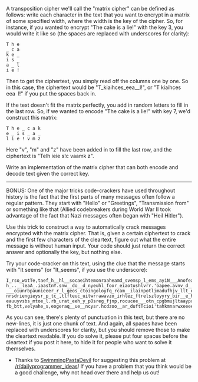 

A transposition cipher we'll call the "matrix cipher" can be defined as follows: write each character in the text that you want to encrypt in a matrix of some specified width, where the width is the key of the cipher. So, for instance, if you wanted to encrypt "The cake is a lie!" with the key 3, you would write it like so (the spaces are replaced with underscores for clarity):

    T h e
    _ c a
    k e _
    i s _
    a _ l
    i e !

Then to get the ciphertext, you simply read off the columns one by one. So in this case, the ciphertext would be "T\_kiaihces\_eea\_\_l!", or "T kiaihces eea  l!" if you put the spaces back in.

If the text doesn't fit the matrix perfectly, you add in random letters to fill in the last row. So, if we wanted to encode "The cake is a lie!" with key 7, we'd construct this matrix:

    T h e _ c a k
    e _ i s _ a _
    l i e ! v m z

Here "v", "m" and "z" have been added in to fill the last row, and the ciphertext is "Telh ieie s!c vaamk z".

Write an implementation of the matrix cipher that can both encode and decode text given the correct key.

* * *

BONUS: One of the major tricks code-crackers have used throughout history is the fact that the first parts of many messages often follow a regular pattern. They start with "Hello" or "Greetings", "Transmission from" or something like that (Allied codebreakers during World War II took advantage of the fact that Nazi messages often began with "Heil Hitler").

Use this trick to construct a way to automatically crack messages encrypted with the matrix cipher. That is, given a certain ciphertext to crack and the first few characters of the cleartext, figure out what the entire message is without human input. Your code should just return the correct answer and optionally the key, but nothing else.

Try your code-cracker on this text, using the clue that the message starts with "It seems" (or "It\_seems", if you use the underscore):

    I_rso_wotTe,taef_h__hl__socaeihtemonraaheamd_svemsp_l_ems_ayiN___Anofeadt.yueo_o
    h_..__leaA_.iaastnY.snw__do__d_nyeuhl_foor_eiaotushlvrr.'oapee.avnv_d__he,ey_gOf
    ___oiunrbpaunieeer_r_l_geos_ctoingoloyfq_rcam__ilainpotlimadufhjv_llt_emiw_aevsd
    nrsdriengieysr_p_tc_,tlfteuc_uitwrrawavzo_irhlez_ftrelszloyyry_bir__e_huv_no_ead
    eauuyvsbs_mtoe_l.rb_urat_eeh_y_pOsreg_fjnp,rocucee___otn_cpgbmujltaayprgiayr_uep
    fb_btt,velyahe_s,eogeraq__ue__ncysr.hcdzoo__ar_duftTcioi'tahkmnarwxeeeegeae_r__j

As you can see, there's plenty of punctuation in this text, but there are no new-lines, it is just one chunk of text. And again, all spaces have been replaced with underscores for clarity, but you should remove those to make the cleartext readable. If you do solve it, please put four spaces before the cleartext if you post it here, to hide it for people who want to solve it themselves.

- Thanks to [SwimmingPastaDevil](http://www.reddit.com/user/SwimmingPastaDevil) for suggesting this problem at [/r/dailyprogrammer\_ideas](/r/dailyprogrammer_ideas)! If you have a problem that you think would be a good challenge, why not head over there and help us out!

